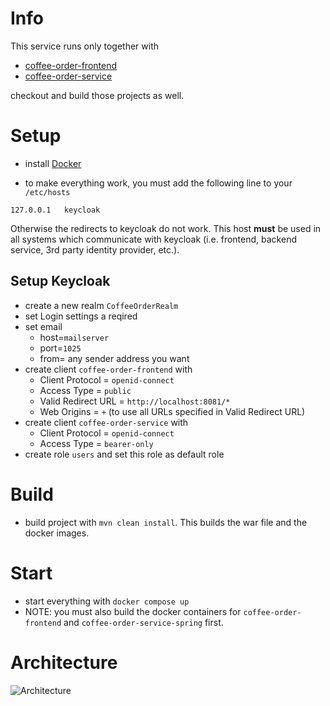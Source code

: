 # Info
This service runs only together with
- [coffee-order-frontend](https://github.com/jambit/coffee-order-frontend)
- [coffee-order-service](https://github.com/jambit/coffee-order-service)

checkout and build those projects as well.

# Setup
- install [Docker](https://www.docker.com/products/docker-desktop)

- to make everything work, you must add the following line to your `/etc/hosts`
```
127.0.0.1   keycloak
````

Otherwise the redirects to keycloak do not work. This host **must** be used in all systems which communicate with keycloak (i.e. frontend, backend service, 3rd party identity provider, etc.).

## Setup Keycloak
- create a new realm `CoffeeOrderRealm`
- set Login settings a reqired
- set email 
    - host=`mailserver`
    - port=`1025`
    - from= any sender address you want
- create client `coffee-order-frontend` with 
    - Client Protocol = `openid-connect`
    - Access Type = `public`
    - Valid Redirect URL = `http://localhost:8081/*`
    - Web Origins = `+` (to use all URLs specified in Valid Redirect URL)
- create client `coffee-order-service` with
    - Client Protocol = `openid-connect`
    - Access Type = `bearer-only`
- create role `users` and set this role as default role

# Build
- build project with `mvn clean install`. This builds the war file and the docker images.

# Start
- start everything with `docker compose up`
- NOTE: you must also build the docker containers for `coffee-order-frontend` and `coffee-order-service-spring` first.

# Architecture
 ![Architecture](./doc/DemoArchitecture.png)
